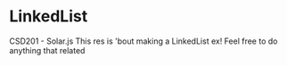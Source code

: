 # LinkedList
CSD201 - Solar.js
This res is 'bout making a LinkedList ex!
Feel free to do anything that related
